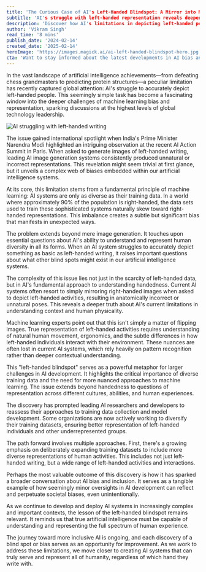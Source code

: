 ```yaml
---
title: 'The Curious Case of AI's Left-Handed Blindspot: A Mirror into Machine Learning's Hidden Biases'
subtitle: 'AI's struggle with left-handed representation reveals deeper biases in machine learning'
description: 'Discover how AI's limitations in depicting left-handed people expose underlying biases in machine learning and emphasize the need for diverse datasets. The AI struggle serves as a powerful metaphor for broader challenges in AI development and the critical importance of representation.'
author: 'Vikram Singh'
read_time: '8 mins'
publish_date: '2024-02-14'
created_date: '2025-02-14'
heroImage: 'https://images.magick.ai/ai-left-handed-blindspot-hero.jpg'
cta: 'Want to stay informed about the latest developments in AI bias and inclusion? Follow us on LinkedIn for regular updates on how technology is evolving to better represent all of humanity.'
---
```


In the vast landscape of artificial intelligence achievements—from defeating chess grandmasters to predicting protein structures—a peculiar limitation has recently captured global attention: AI's struggle to accurately depict left-handed people. This seemingly simple task has become a fascinating window into the deeper challenges of machine learning bias and representation, sparking discussions at the highest levels of global technology leadership.

![AI struggling with left-handed writing](https://i.magick.ai/PIXE/1739590463060_magick_img.webp)

The issue gained international spotlight when India's Prime Minister Narendra Modi highlighted an intriguing observation at the recent AI Action Summit in Paris. When asked to generate images of left-handed writing, leading AI image generation systems consistently produced unnatural or incorrect representations. This revelation might seem trivial at first glance, but it unveils a complex web of biases embedded within our artificial intelligence systems.

At its core, this limitation stems from a fundamental principle of machine learning: AI systems are only as diverse as their training data. In a world where approximately 90% of the population is right-handed, the data sets used to train these sophisticated systems naturally skew toward right-handed representations. This imbalance creates a subtle but significant bias that manifests in unexpected ways.

The problem extends beyond mere image generation. It touches upon essential questions about AI's ability to understand and represent human diversity in all its forms. When an AI system struggles to accurately depict something as basic as left-handed writing, it raises important questions about what other blind spots might exist in our artificial intelligence systems.

The complexity of this issue lies not just in the scarcity of left-handed data, but in AI's fundamental approach to understanding handedness. Current AI systems often resort to simply mirroring right-handed images when asked to depict left-handed activities, resulting in anatomically incorrect or unnatural poses. This reveals a deeper truth about AI's current limitations in understanding context and human physicality.

Machine learning experts point out that this isn't simply a matter of flipping images. True representation of left-handed activities requires understanding of natural human movement, ergonomics, and the subtle differences in how left-handed individuals interact with their environment. These nuances are often lost in current AI systems, which rely heavily on pattern recognition rather than deeper contextual understanding.

This "left-handed blindspot" serves as a powerful metaphor for larger challenges in AI development. It highlights the critical importance of diverse training data and the need for more nuanced approaches to machine learning. The issue extends beyond handedness to questions of representation across different cultures, abilities, and human experiences.

The discovery has prompted leading AI researchers and developers to reassess their approaches to training data collection and model development. Some organizations are now actively working to diversify their training datasets, ensuring better representation of left-handed individuals and other underrepresented groups.

The path forward involves multiple approaches. First, there's a growing emphasis on deliberately expanding training datasets to include more diverse representations of human activities. This includes not just left-handed writing, but a wide range of left-handed activities and interactions.

Perhaps the most valuable outcome of this discovery is how it has sparked a broader conversation about AI bias and inclusion. It serves as a tangible example of how seemingly minor oversights in AI development can reflect and perpetuate societal biases, even unintentionally.

As we continue to develop and deploy AI systems in increasingly complex and important contexts, the lesson of the left-handed blindspot remains relevant. It reminds us that true artificial intelligence must be capable of understanding and representing the full spectrum of human experience.

The journey toward more inclusive AI is ongoing, and each discovery of a blind spot or bias serves as an opportunity for improvement. As we work to address these limitations, we move closer to creating AI systems that can truly serve and represent all of humanity, regardless of which hand they write with.